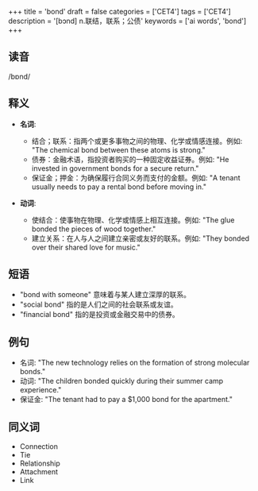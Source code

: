 +++
title = 'bond'
draft = false
categories = ['CET4']
tags = ['CET4']
description = '[bɔnd] n.联结，联系；公债'
keywords = ['ai words', 'bond']
+++

## 读音
/bɒnd/

## 释义
- **名词**:
   - 结合；联系：指两个或更多事物之间的物理、化学或情感连接。例如: "The chemical bond between these atoms is strong."
   - 债券：金融术语，指投资者购买的一种固定收益证券。例如: "He invested in government bonds for a secure return."
   - 保证金；押金：为确保履行合同义务而支付的金额。例如: "A tenant usually needs to pay a rental bond before moving in."

- **动词**:
   - 使结合：使事物在物理、化学或情感上相互连接。例如: "The glue bonded the pieces of wood together."
   - 建立关系：在人与人之间建立亲密或友好的联系。例如: "They bonded over their shared love for music."

## 短语
- "bond with someone" 意味着与某人建立深厚的联系。
- "social bond" 指的是人们之间的社会联系或友谊。
- "financial bond" 指的是投资或金融交易中的债券。

## 例句
- 名词: "The new technology relies on the formation of strong molecular bonds."
- 动词: "The children bonded quickly during their summer camp experience."
- 保证金: "The tenant had to pay a $1,000 bond for the apartment."

## 同义词
- Connection
- Tie
- Relationship
- Attachment
- Link
